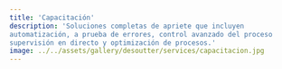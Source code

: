 ```yaml
---
title: 'Capacitación'
description: 'Soluciones completas de apriete que incluyen
automatización, a prueba de errores, control avanzado del proceso
supervisión en directo y optimización de procesos.'
image: ../../assets/gallery/desoutter/services/capacitacion.jpg
---
```

